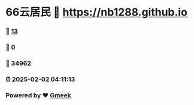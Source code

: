 # 66云居民 :link: https://nb1288.github.io 
### :page_facing_up: [13](https://nb1288.github.io/tag.html) 
### :speech_balloon: 0 
### :hibiscus: 34962 
### :alarm_clock: 2025-02-02 04:11:13 
### Powered by :heart: [Gmeek](https://github.com/Meekdai/Gmeek)
